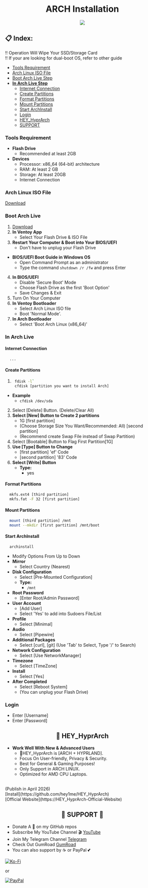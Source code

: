 <h1 align="center">
  ARCH Installation
</h1>
<p align="center">
  <img src="https://img.shields.io/badge/Arch%20Linux-111111.svg?logo=archlinux"/>
</p>

## 📋 Index:

‼️ Operation Will Wipe Your SSD/Storage Card
<br>
‼️ If your are looking for dual-boot OS, refer to other guide

- [Tools Requirement](https://github.com/hey1me/ARCH_INSTALLATION/#tools-requirement)
- [Arch Linux ISO File](https://github.com/hey1me/ARCH_INSTALLATION/#arch-linux-iso-file)
- [Boot Arch Live Step](https://github.com/hey1me/ARCH_INSTALLATION/#boot-arch-linux)
- **[In Arch Live Step](https://github.com/hey1me/ARCH_INSTALLATION/#in-arch-live)**
  - [Internet Connection](https://github.com/hey1me/ARCH_INSTALLATION/#internet-connection)
  - [Create Partitions](https://github.com/hey1me/ARCH_INSTALLATION/#create-partitions)
  - [Format Partitions](https://github.com/hey1me/ARCH_INSTALLATION/#format-partitions)
  - [Mount Partitions](https://github.com/hey1me/ARCH_INSTALLATION/#mount-partitions)
  - [Start ArchInstall](https://github.com/hey1me/ARCH_INSTALLATION/#start-archinstall)
  - [Login](https://github.com/hey1me/ARCH_INSTALLATION/#login)
  - [HEY_HyprArch](https://github.com/hey1me/ARCH_INSTALLATION/blob/main/README.md#-----hey_hyprarch)
  - [SUPPORT](https://github.com/hey1me/ARCH_INSTALLATION/#-----support-)

### Tools Requirement
- **Flash Drive**
  - Recommended at least 2GB
- **Devices**
  - Processor: x86_64 (64-bit) architecture
  - RAM: At least 2 GB
  - Storage: At least 20GB
  - Internet Connection

### Arch Linux ISO File
[Download](https://geo.mirror.pkgbuild.com/iso/latest/)

### Boot Arch Live
1. [Download](https://www.ventoy.net/en/download.html)
2. **In Ventoy App**
   - Select Your Flash Drive & ISO File
4. **Restart Your Computer & Boot into Your BIOS/UEFI**
     - Don't have to unplug your Flash Drive
- **BIOS/UEFI Boot Guide in Windows OS**
  - Open Command Prompt as an administrator
  - Type the command `shutdown /r /fw` and press Enter
4. **In BIOS/UEFI**
    - Disable 'Secure Boot' Mode
    - Choose Flash Drive as the first 'Boot Option'
    - Save Changes & Exit
5. Turn On Your Computer
6. **In Ventoy Bootloader**
    - Select Arch Linux ISO file
    - Boot 'Normal Mode'.
7. **In Arch Bootloader**
    - Select 'Boot Arch Linux (x86_64)'

### In Arch Live

#### Internet Connection
```bash
  ...
```

#### Create Partitions
1. ```bash
    fdisk -l`
    cfdisk [partition you want to install Arch]
   ```
- **Example**
  - `cfdisk /dev/sda`

2. Select [Delete] Button. (Delete/Clear All)
3. **Select [New] Button to Create 2 partitions**
    - 1G [first partition]
    - (Choose Storage Size You Want/Recommended: All) [second partition]
    - (Recommend create Swap File instead of Swap Partition)
4. Select [Bootable] Button to Flag First Partition[1G]
5. **Use [Type] Button to Change**
    - [first partition] 'ef' Code
    - [second partition] '83' Code
6. **Select [Write] Button**
    - **Type:**
      - yes

#### Format Partitions
```bash
  mkfs.ext4 [third partition]
  mkfs.fat -F 32 [first partition]
```

#### Mount Partitions
```bash
  mount [third partition] /mnt
  mount --mkdir [first partition] /mnt/boot
```

#### Start ArchInstall
```bash
  archinstall
```
- Modify Options From Up to Down
- **Mirror**
  - Select Country (Nearest)
- **Disk Configuration**
  - Select [Pre-Mounted Configuration]
  - **Type:**
    - `/mnt`
- **Root Password**
  - [Enter Root/Admin Password]
- **User Account**
  - [Add User]
  - Select 'Yes' to add into Sudoers File/List
- **Profile**
  - Select [Minimal]
- **Audio**
  - Select [Pipewire]
- **Additional Packages**
  - Select [curl], [git]  (Use 'Tab' to Select, Type '/' to Search)
- **Network Configuration**
  - Select [Use NetworkManager]
- **Timezone**
  - Select [TimeZone]
- **Install**
  - Select [Yes]
- **After Completed**
  - Select [Reboot System]
  - (You can unplug your Flash Drive)

### Login
- Enter [Username]
- Enter [Password]

<h2 align="center">
    💫 HEY_HyprArch
</h2>

- **Work Well With New & Advanced Users**
  - 💫HEY_HyprArch is [ARCH + HYPRLAND].
  - Focus On User-friendly, Privacy & Security.
  - Best for General & Gaming Purposes!
  - Only Support in ARCH LINUX.
  - Optimized for AMD CPU Laptops.
<br>
(Publish in April 2026) <br>
[Install](https://github.com/hey1me/HEY_HyprArch)
<br>
[Official Website](https://HEY_HyprArch-Official-Website)

<h2 align="center">
    💌 SUPPORT 💌
</h2>

- Donate A 🌟 on my GitHub repos
- Subscribe My YouTube Channel 🎬 [YouTube](https://www.youtube.com/@hey1me)
- Join My Telegram Channel [Telegram](https://t.me/Hey_HyprArch)
- Check Out GumRoad [GumRoad](https://hey1me.gumroad.com/)
- You can also support by ☕ or PayPal 💕

[![Ko-Fi](https://img.shields.io/badge/Ko--fi-F16061?style=for-the-badge&logo=ko-fi&logoColor=white)](https://ko-fi.com/hey1me)

or

[![PayPal](https://img.shields.io/badge/PayPal-00457C?style=for-the-badge&logo=paypal&logoColor=white)](https://paypal.me/TengQing1016)
